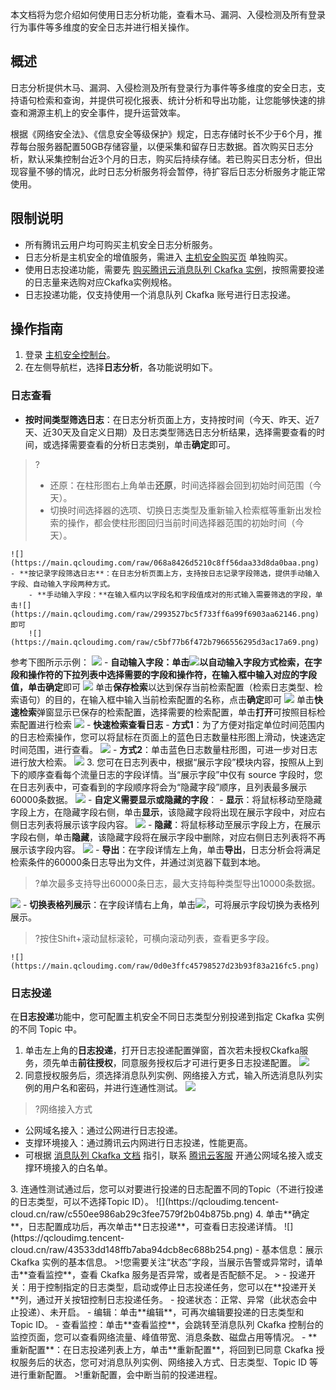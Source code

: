 
本文档将为您介绍如何使用日志分析功能，查看木马、漏洞、入侵检测及所有登录行为事件等多维度的安全日志并进行相关操作。

## 概述
日志分析提供木马、漏洞、入侵检测及所有登录行为事件等多维度的安全日志，支持语句检索和查询，并提供可视化报表、统计分析和导出功能，让您能够快速的排查和溯源主机上的安全事件，提升运营效率。

根据《网络安全法》、《信息安全等级保护》规定，日志存储时长不少于6个月，推荐每台服务器配置50GB存储容量，以便采集和留存日志数据。首次购买日志分析，默认采集控制台近3个月的日志，购买后持续存储。若已购买日志分析，但出现容量不够的情况，此时日志分析服务将会暂停，待扩容后日志分析服务才能正常使用。

## 限制说明
- 所有腾讯云用户均可购买主机安全日志分析服务。
- 日志分析是主机安全的增值服务，需进入 [主机安全购买页](https://buy.cloud.tencent.com/yunjing?mode=prepay) 单独购买。
- 使用日志投递功能，需要先 [购买腾讯云消息队列 Ckafka 实例](https://console.cloud.tencent.com/ckafka/index?rid=1)，按照需要投递的日志量来选购对应Ckafka实例规格。
- 日志投递功能，仅支持使用一个消息队列 Ckafka 账号进行日志投递。

## 操作指南
1. 登录 [主机安全控制台](https://console.cloud.tencent.com/cwp/search)。
2. 在左侧导航栏，选择**日志分析**，各功能说明如下。

### 日志查看

- **按时间类型筛选日志**：在日志分析页面上方，支持按时间（今天、昨天、近7天、近30天及自定义日期）及日志类型筛选日志分析结果，选择需要查看的时间，或选择需要查看的分析日志类别，单击**确定**即可。
>?
>- 还原：在柱形图右上角单击**还原**，时间选择器会回到初始时间范围（今天）。
>- 切换时间选择器的选项、切换日志类型及重新输入检索框等重新出发检索的操作，都会使柱形图回归当前时间选择器范围的初始时间（今天）。
>
	![](https://main.qcloudimg.com/raw/068a8426d5210c8ff56daa33d8da0baa.png)
	- **按记录字段筛选日志**：在日志分析页面上方，支持按日志记录字段筛选，提供手动输入字段、自动输入字段两种方式。
		- **手动输入字段：**在输入框内以字段名和字段值成对的形式输入需要筛选的字段，单击![](https://main.qcloudimg.com/raw/2993527bc5f733ff6a99f6903aa62146.png)即可
		![](https://main.qcloudimg.com/raw/c5bf77b6f472b7966556295d3ac17a69.png)
参考下图所示示例：
![](https://main.qcloudimg.com/raw/ed69ed5d38e95e1c295722f18f792edd.svg)
		- **自动输入字段：**单击![](https://main.qcloudimg.com/raw/92befc21a12c5a081f6472dca52d006a.png)以自动输入字段方式检索，在字段和操作符的下拉列表中选择需要的字段和操作符，在输入框中输入对应的字段值，单击**确定**即可
		![](https://main.qcloudimg.com/raw/1f72be330789a8e0411a6b65b2fbe7c9.png)
单击**保存检索**以达到保存当前检索配置（检索日志类型、检索语句）的目的，在输入框中输入当前检索配置的名称，点击**确定**即可
![](https://main.qcloudimg.com/raw/f46c1aa064f89ce4dd022181e1a93ea9.png)
单击**快速检索**弹窗显示已保存的检索配置，选择需要的检索配置，单击**打开**可按照目标检索配置进行检索
![](https://main.qcloudimg.com/raw/4f6b0af2afd3d2fd054594f6c9e9ff1f.png)
	- **快速检索查看日志**
		- **方式1**：为了方便对指定单位时间范围内的日志检索操作，您可以将鼠标在页面上的蓝色日志数量柱形图上滑动，快速选定时间范围，进行查看。
		![](https://main.qcloudimg.com/raw/12e7f4c9d59d997761b75bf2d1e0e7c3.png)
		- **方式2**：单击蓝色日志数量柱形图，可进一步对日志进行放大检索。
	![](https://main.qcloudimg.com/raw/0b688fc98475ef7cd28fdaa5a2dd8440.png)
3. 您可在日志列表中，根据“展示字段”模块内容，按照从上到下的顺序查看每个流量日志的字段详情。当“展示字段”中仅有 source 字段时，您在日志列表中，可查看到的字段顺序将会为“隐藏字段”顺序，且列表最多展示60000条数据。
![](https://main.qcloudimg.com/raw/dac997db5dd39f1d4214b33cc1e04d3a.png)
	- **自定义需要显示或隐藏的字段**：
		- **显示**：将鼠标移动至隐藏字段上方，在隐藏字段右侧，单击**显示**，该隐藏字段将出现在展示字段中，对应右侧日志列表将展示该字段内容。
![](https://main.qcloudimg.com/raw/44544b5fee5559a1810249595c9e9e50.png)
		- **隐藏**：将鼠标移动至展示字段上方，在展示字段右侧，单击**隐藏**，该隐藏字段将在展示字段中删除，对应右侧日志列表将不再展示该字段内容。
	![](https://main.qcloudimg.com/raw/add5d3b426f72478aae481843b4f4b65.png)
	- **导出**：在字段详情左上角，单击**导出**，日志分析会将满足检索条件的60000条日志导出为文件，并通过浏览器下载到本地。
>?单次最多支持导出60000条日志，最大支持每种类型导出10000条数据。
>
![](https://main.qcloudimg.com/raw/28cb5b6975d67f3ff2c704505b94d43b.png)
	- **切换表格列展示**：在字段详情右上角，单击<img src="https://main.qcloudimg.com/raw/52be828aba65473271e17be7e7f975a5.png" style="margin:0;">，可将展示字段切换为表格列展示。
>?按住Shift+滚动鼠标滚轮，可横向滚动列表，查看更多字段。
>
	![](https://main.qcloudimg.com/raw/0d0e3ffc45798527d23b93f83a216fc5.png)
	
### 日志投递
在**日志投递**功能中，您可配置主机安全不同日志类型分别投递到指定 Ckafka 实例的不同 Topic 中。

1. 单击左上角的**日志投递**，打开日志投递配置弹窗，首次若未授权Ckafka服务，须先单击**前往授权**，同意服务授权后才可进行更多日志投递配置。
![](https://qcloudimg.tencent-cloud.cn/raw/9bd8d7ad6b7bf044ccf8cfab015bbc19.png)
2. 同意授权服务后，须选择消息队列实例、网络接入方式，输入所选消息队列实例的用户名和密码，并进行连通性测试。
![](https://qcloudimg.tencent-cloud.cn/raw/fb5df151292ebc8d857d2a2b36bcd0be.png)
>?网络接入方式
 - 公网域名接入：通过公网进行日志投递。
 - 支撑环境接入：通过腾讯云内网进行日志投递，性能更高。
 - 可根据 [消息队列 Ckafka 文档](https://cloud.tencent.com/document/product/597) 指引，联系 [腾讯云客服](https://cloud.tencent.com/act/event/connect-service) 开通公网域名接入或支撑环境接入的白名单。
</dx-alert>
3. 连通性测试通过后，您可以对要进行投递的日志配置不同的Topic（不进行投递的日志类型，可以不选择Topic ID）。
![](https://qcloudimg.tencent-cloud.cn/raw/c550ee986ab29c3fee7579f2b04b875b.png)
4. 单击**确定**，日志配置成功后，再次单击**日志投递**，可查看日志投递详情。
![](https://qcloudimg.tencent-cloud.cn/raw/43533dd148ffb7aba94dcb8ec688b254.png)
 - 基本信息：展示 Ckafka 实例的基本信息。
>!您需要关注“状态”字段，当展示告警或异常时，请单击**查看监控**，查看 Ckafka 服务是否异常，或者是否配额不足。
>
 - 投递开关：用于控制指定的日志类型，启动或停止日志投递任务，您可以在**投递开关**列，通过开关按钮控制日志投递任务。
 - 投递状态：正常、异常（此状态会中止投递）、未开启。
 - 编辑：单击**编辑**，可再次编辑要投递的日志类型和 Topic ID。
 - 查看监控：单击**查看监控**，会跳转至消息队列 Ckafka 控制台的监控页面，您可以查看网络流量、峰值带宽、消息条数、磁盘占用等情况。
 - **重新配置**：在日志投递列表上方，单击**重新配置**，将回到已同意 Ckafka 授权服务后的状态，您可对消息队列实例、网络接入方式、日志类型、Topic ID 等进行重新配置。
>!重新配置，会中断当前的投递进程。
